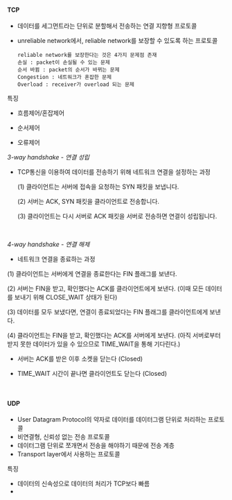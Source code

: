 
#### TCP

 + 데이터를 세그먼트라는 단위로 분할해서 전송하는 연결 지향형 프로토콜
 + unreliable network에서, reliable network를 보장할 수 있도록 하는 프로토콜

       reliable network를 보장한다는 것은 4가지 문제점 존재
       손실 : packet이 손실될 수 있는 문제
       순서 바뀜 : packet의 순서가 바뀌는 문제
       Congestion : 네트워크가 혼잡한 문제
       Overload : receiver가 overload 되는 문제

특징
  
  + 흐름제어/혼잡제어
  
  + 순서제어
  
  + 오류제어
  
  *3-way handshake - 연결 성립*

  - TCP통신을 이용하여 데이터를 전송하기 위해 네트워크 연결을 설정하는 과정
    
     (1) 클라이언트는 서버에 접속을 요청하는 SYN 패킷을 보냅니다.
        
     (2) 서버는 ACK, SYN 패킷을 클라이언트로 전송합니다.
        
     (3) 클라이언트는 다시 서버로 ACK 패킷을 서버로 전송하면 연결이 성립됩니다.

    <br>
   
  *4-way handshake - 연결 해제*
  
   - 네트워크 연결을 종료하는 과정
  
  (1) 클라이언트는 서버에게 연결을 종료한다는 FIN 플래그를 보낸다.

  (2) 서버는 FIN을 받고, 확인했다는 ACK를 클라이언트에게 보낸다. (이때 모든 데이터를 보내기 위해 CLOSE_WAIT 상태가 된다)

  (3) 데이터를 모두 보냈다면, 연결이 종료되었다는 FIN 플래그를 클라이언트에게 보낸다.

  (4) 클라이언트는 FIN을 받고, 확인했다는 ACK를 서버에게 보낸다. (아직 서버로부터 받지 못한 데이터가 있을 수 있으므로 TIME_WAIT을 통해 기다린다.)

+ 서버는 ACK를 받은 이후 소켓을 닫는다 (Closed)

+ TIME_WAIT 시간이 끝나면 클라이언트도 닫는다 (Closed)

<br>


#### UDP

+ User Datagram Protocol의 약자로 데이터를 데이터그램 단위로 처리하는 프로토콜
+ 비연결형, 신뢰성 없는 전송 프로토콜
+ 데이터그램 단위로 쪼개면서 전송을 해야하기 때문에 전송 계층
+ Transport layer에서 사용하는 프로토콜


특징

+ 데이터의 신속성으로 데이터의 처리가 TCP보다 빠름
+ 
  
